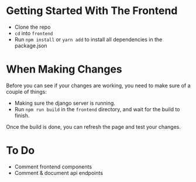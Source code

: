 # Getting Started With The Frontend
* Clone the repo
* `cd` into `frontend`
* Run `npm install` or `yarn add` to install all dependencies in the package.json

# When Making Changes
Before you can see if your changes are working, you need to make sure of a couple of things:
* Making sure the django server is running.
* Run `npm run build` in the `frontend` directory, and wait for the build to finish.

Once the build is done, you can refresh the page and test your changes.

# To Do
* Comment frontend components
* Comment & document api endpoints
